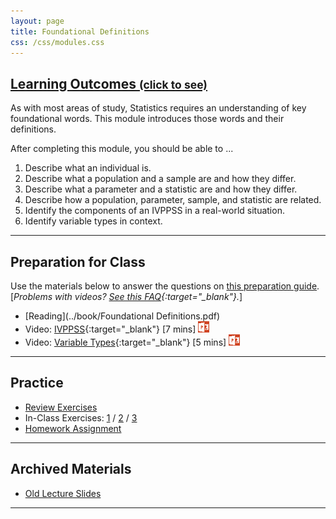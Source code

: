 ```yaml
---
layout: page
title: Foundational Definitions
css: /css/modules.css
---
```


<div class="panel-group-ILOs">
  <div class="panel panel-default">
    <div class="panel-heading">
      <h2 class="panel-title">
        <a data-toggle="collapse" href="#ILOs">Learning Outcomes <small>(click to see)</small></a>
      </h2>
    </div>
    <div id="ILOs" class="panel-collapse collapse">
      <div class="panel-body">
As with most areas of study, Statistics requires an understanding of key foundational words.  This module introduces those words and their definitions.

<p>After completing this module, you should be able to ...</p>

<ol>
  <li>Describe what an individual is.</li>
  <li>Describe what a population and a sample are and how they differ.</li>
  <li>Describe what a parameter and a statistic are and how they differ.</li>
  <li>Describe how a population, parameter, sample, and statistic are related.</li>
  <li>Identify the components of an IVPPSS in a real-world situation.</li>
  <li>Identify variable types in context.</li>
</ol>
      </div>
    </div>
  </div>
</div>

----

## Preparation for Class

Use the materials below to answer the questions on [this preparation guide](FoundationalDefns_Prep). [*Problems with videos? [See this FAQ](../resources/FAQ/FAQs/videos){:target="_blank"}.*]

* [Reading](../book/Foundational Definitions.pdf)
* Video: [IVPPSS](https://vimeo.com/user45324800/ncstats-ivppss){:target="_blank"} [7 mins] [![PowerPoint](../img/ppt.png)](FoundationalDefns_PPT1.pptx)
* Video: [Variable Types](https://vimeo.com/user45324800/ncstats-vartypes){:target="_blank"} [5 mins] [![PowerPoint](../img/ppt.png)](FoundationalDefns_PPT2.pptx)

----

## Practice

* [Review Exercises](FoundationalDefns_RevEx)
* In-Class Exercises: [1](FoundationalDefns_CE1) / [2](FoundationalDefns_CE2) / [3](FoundationalDefns_CE3)
* [Homework Assignment](FoundationalDefns_HW)

----

## Archived Materials

* [Old Lecture Slides](FoundationalDefns_PPT_old.pptx)

----
